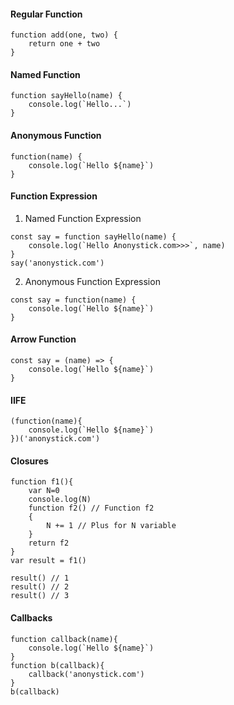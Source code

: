#### Regular Function
```
function add(one, two) {
    return one + two
}
```

#### Named Function
```
function sayHello(name) {
    console.log(`Hello...`)
}
```

#### Anonymous Function
```
function(name) {
    console.log(`Hello ${name}`)
}
```

#### Function Expression

1. Named Function Expression
```
const say = function sayHello(name) {
    console.log(`Hello Anonystick.com>>>`, name)
}
say('anonystick.com')
```
2. Anonymous Function Expression
```
const say = function(name) {
    console.log(`Hello ${name}`)
}
```

#### Arrow Function
```
const say = (name) => {
    console.log(`Hello ${name}`)
}
```

#### IIFE
```
(function(name){
    console.log(`Hello ${name}`)
})('anonystick.com')
```

#### Closures

```
function f1(){
    var N=0
    console.log(N)
    function f2() // Function f2
    {
        N += 1 // Plus for N variable
    }
    return f2
}
var result = f1()

result() // 1
result() // 2
result() // 3
```

#### Callbacks

```
function callback(name){
    console.log(`Hello ${name}`)
}
function b(callback){
    callback('anonystick.com')
}
b(callback)
```


